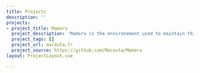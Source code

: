 ```yaml
---
title: Projects
description: ''
projects:
- project_title: Mamoru
  project_description: 'Mamoru is the environement used to maintain this wiki. '
  project_tags: []
  project_url: macouta.fr
  project_source: https://github.com/Macouta/Mamoru
layout: ProjectLayout.vue

---
```

